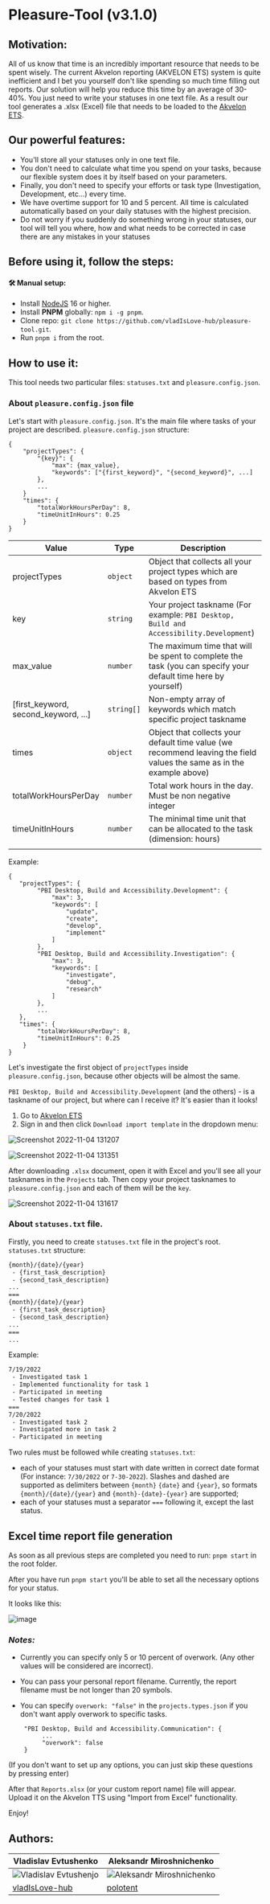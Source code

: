# Pleasure-Tool (v3.1.0)

## Motivation: 

All of us know that time is an incredibly important resource that needs to be spent wisely. The current Akvelon reporting (AKVELON ETS) system is quite inefficient and I bet you yourself don't like spending so much time filling out reports. Our solution will help you reduce this time by an average of 30-40%. You just need to write your statuses in one text file.
As a result our tool generates a .xlsx (Excel) file that needs to be loaded to the [Akvelon ETS](https://ets.akvelon.com/).

## Our powerful features:
 
 - You'll store all your statuses only in one text file.
 - You don't need to calculate what time you spend on your tasks, because our flexible system does it by itself based on your parameters.
 - Finally, you don't need to specify your efforts or task type (Investigation, Development, etc...) every time.
 - We have overtime support for 10 and 5 percent. All time is calculated automatically based on your daily statuses with the highest precision.
 - Do not worry if you suddenly do something wrong in your statuses, our tool will tell you where, how and what needs to be corrected in case there are any mistakes in your statuses

## Before using it, follow the steps:

 #### 🛠 Manual setup:
 
  * Install [NodeJS](https://nodejs.org/en/) 16 or higher.
  * Install <strong>PNPM</strong> globally: `npm i -g pnpm`.
  * Clone repo: `git clone https://github.com/vladIsLove-hub/pleasure-tool.git`.
  * Run `pnpm i` from the root.
 
## How to use it:

This tool needs two particular files: `statuses.txt` and `pleasure.config.json`.

### About `pleasure.config.json` file

Let's start with `pleasure.config.json`. It's the main file where tasks of your project are described.
`pleasure.config.json` structure:

```json5
{
    "projectTypes": {
        "{key}": {
            "max": {max_value},
            "keywords": ["{first_keyword}", "{second_keyword}", ...]
        },
        ...
    }
    "times": {
        "totalWorkHoursPerDay": 8,
        "timeUnitInHours": 0.25
    }
}
```

| Value                                | Type       | Description                                                                                                            |
| ------------------------------------ | ---------- | ---------------------------------------------------------------------------------------------------------------------- |
| projectTypes                         | `object`   | Object that collects all your project types which are based on types from Akvelon ETS                                      |
| key                                  | `string`   | Your project taskname (For example: `PBI Desktop, Build and Accessibility.Development`)                                |
| max_value                            | `number`   | The maximum time that will be spent to complete the task (you can specify your default time here by yourself)          |
| [first_keyword, second_keyword, ...] | `string[]` | Non-empty array of keywords which match specific project taskname                                                     |
| times                                | `object`   | Object that collects your default time value (we recommend leaving the field values the same as in the example above)|
| totalWorkHoursPerDay                 | `number`   | Total work hours in the day. Must be non negative integer                                                             |
| timeUnitInHours                      | `number`   | The minimal time unit that can be allocated to the task (dimension: hours)                                             |
|                                      |

Example:

```json5
{
   "projectTypes": {
        "PBI Desktop, Build and Accessibility.Development": {
            "max": 3,
            "keywords": [
                "update",
                "create",
                "develop",
                "implement"
            ]
        },
        "PBI Desktop, Build and Accessibility.Investigation": {
            "max": 3,
            "keywords": [
                "investigate",
                "debug",
                "research"
            ]
        },
        ...
   },
   "times": {
        "totalWorkHoursPerDay": 8,
        "timeUnitInHours": 0.25
    }
}
```

Let's investigate the first object of `projectTypes` inside `pleasure.config.json`, because other objects will be almost the same.

`PBI Desktop, Build and Accessibility.Development` (and the others) - is a taskname of our project, but where can I receive it? It's easier than it looks!

1. Go to [Akvelon ETS](https://ets.akvelon.net/)
2. Sign in and then click `Download import template` in the dropdown menu:

![Screenshot 2022-11-04 131207](https://user-images.githubusercontent.com/60508001/199970877-24ea2e15-9d2c-4480-b412-0efc0597fdaa.png)

![Screenshot 2022-11-04 131351](https://user-images.githubusercontent.com/60508001/199970925-ef55b104-c8d1-4157-a563-75c31c7e9507.png)

After downloading `.xlsx` document, open it with Excel and you'll see all your tasknames in the `Projects` tab. Then copy your project tasknames to `pleasure.config.json` and each of them will be the `key`.

![Screenshot 2022-11-04 131617](https://user-images.githubusercontent.com/60508001/199970981-2bd5caf1-d9ec-4b06-9425-309058d710ac.png)

### About `statuses.txt` file.

Firstly, you need to create `statuses.txt` file in the project's root.
`statuses.txt` structure:

```txt
{month}/{date}/{year}
 - {first_task_description}
 - {second_task_description}
...
===
{month}/{date}/{year}
 - {first_task_description}
 - {second_task_description}
...
===
...
```

Example:

```txt
7/19/2022
 - Investigated task 1
 - Implemented functionality for task 1
 - Participated in meeting
 - Tested changes for task 1
===
7/20/2022
 - Investigated task 2
 - Investigated more in task 2
 - Participated in meeting
```

Two rules must be followed while creating `statuses.txt`:

-   each of your statuses must start with date written in correct date format (For instance: `7/30/2022` or `7-30-2022`). Slashes and dashed are supported as delimiters between `{month}` `{date}` and `{year}`, so formats `{month}/{date}/{year}` and `{month}-{date}-{year}` are supported;
-   each of your statuses must a separator `===` following it, except the last status.

## Excel time report file generation

As soon as all previous steps are completed you need to run: `pnpm start` in the root folder.

After you have run `pnpm start` you'll be able to set all the necessary options for your status.

It looks like this:

![image](https://user-images.githubusercontent.com/30413124/200375419-8243f445-2700-478f-812c-8eaff995d3b9.png)

### <em>Notes:</em>

- Currently you can specify only 5 or 10 percent of overwork. (Any other values will be considered are incorrect).
- You can pass your personal report filename. Currently, the report filename must be not longer than 20 symbols.
- You can specify `overwork: "false"` in the `projects.types.json` if you don't want apply overwork to specific tasks.

  ```json5
   "PBI Desktop, Build and Accessibility.Communication": {
        ...
        "overwork": false
   }
  ```

(If you don't want to set up any options, you can just skip these questions by pressing enter)

After that `Reports.xlsx` (or your custom report name) file will appear. Upload it on the Akvelon TTS using "Import from Excel" functionality.

Enjoy!

## Authors: 

| Vladislav Evtushenko                                                          | Aleksandr Miroshnichenko                                                                                                              |                                                       
--------------------------------------------------------------------- | --------------------------------------------------------------------------- 
| ![Vladislav Evtushenjo](https://pbs.twimg.com/profile_images/1581742333200056322/ov01qZqU_400x400.jpg) | ![Aleksandr Miroshnichenko ](https://media-exp1.licdn.com/dms/image/C4D03AQH95ZAy_AupXQ/profile-displayphoto-shrink_800_800/0/1649235827833?e=1672876800&v=beta&t=aqCNZVCCOq_D7wWMxg2kK0pyAGe4Kbfry3o6_53L_VU) |
| [vladIsLove-hub](https://github.com/vladIsLove-hub)                                  | [polotent](https://github.com/polotent)                       | 
